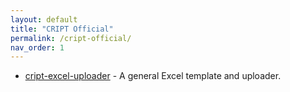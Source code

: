 ```yaml
---
layout: default
title: "CRIPT Official"
permalink: /cript-official/
nav_order: 1
---
```


- [cript-excel-uploader](https://github.com/C-Accel-CRIPT/cript-excel-uploader) - A general Excel template and uploader.